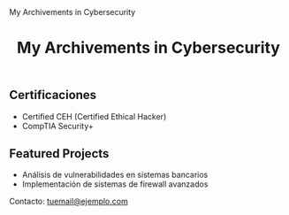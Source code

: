 <!DOCTYPE html>
<html lang="es">
<head>
    <meta charset="UTF-8">
    <meta name="viewport" content="width=device-width, initial-scale=1.0">
My Archivements in Cybersecurity
<link rel="stylesheet" href="styles.css"> <!-- Añadir CSS externo opcional -->
</head>
<body>
    <header>
        <h1>My Archivements in Cybersecurity</h1>
    </header>
    <section id="Archivements">
        <h2>Certificaciones</h2>
        <ul>
            <li>Certified CEH (Certified Ethical Hacker)</li>
            <li>CompTIA Security+</li>
        </ul>
        <h2>Featured Projects</h2>
        <ul>
            <li>Análisis de vulnerabilidades en sistemas bancarios</li>
            <li>Implementación de sistemas de firewall avanzados</li>
        </ul>
    </section>
    <footer>
        <p>Contacto: <a href="Joelbatistaalcantara@gmail.com">tuemail@ejemplo.com</a></p>
    </footer>
</body>
</html>
